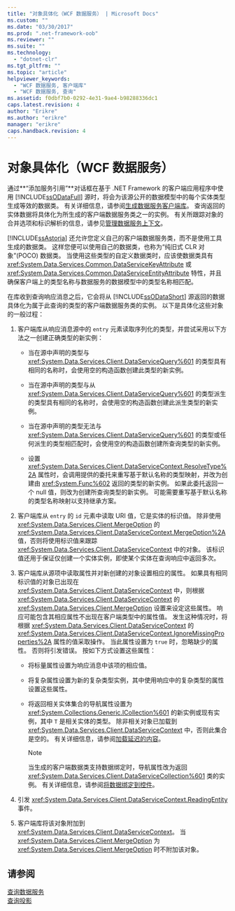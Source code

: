 ```yaml
---
title: "对象具体化（WCF 数据服务） | Microsoft Docs"
ms.custom: ""
ms.date: "03/30/2017"
ms.prod: ".net-framework-oob"
ms.reviewer: ""
ms.suite: ""
ms.technology: 
  - "dotnet-clr"
ms.tgt_pltfrm: ""
ms.topic: "article"
helpviewer_keywords: 
  - "WCF 数据服务, 客户端库"
  - "WCF 数据服务, 查询"
ms.assetid: f0dbf7b0-0292-4e31-9ae4-b98288336dc1
caps.latest.revision: 4
author: "Erikre"
ms.author: "erikre"
manager: "erikre"
caps.handback.revision: 4
---
```

# 对象具体化（WCF 数据服务）
通过**“添加服务引用”**对话框在基于 .NET Framework 的客户端应用程序中使用 [!INCLUDE[ssODataFull](../../../../includes/ssodatafull-md.md)] 源时，将会为该源公开的数据模型中的每个实体类型生成等效的数据类。  有关详细信息，请参阅[生成数据服务客户端库](../../../../docs/framework/data/wcf/generating-the-data-service-client-library-wcf-data-services.md)。  查询返回的实体数据将具体化为所生成的客户端数据服务类之一的实例。  有关所跟踪对象的合并选项和标识解析的信息，请参见[管理数据服务上下文](../../../../docs/framework/data/wcf/managing-the-data-service-context-wcf-data-services.md)。  
  
 [!INCLUDE[ssAstoria](../../../../includes/ssastoria-md.md)] 还允许您定义自己的客户端数据服务类，而不是使用工具生成的数据类。  这样您便可以使用自己的数据类，也称为“纯旧式 CLR 对象”\(POCO\) 数据类。  当使用这些类型的自定义数据类时，应该使数据类具有 <xref:System.Data.Services.Common.DataServiceKeyAttribute> 或 <xref:System.Data.Services.Common.DataServiceEntityAttribute> 特性，并且确保客户端上的类型名称与数据服务的数据模型中的类型名称相匹配。  
  
 在库收到查询响应消息之后，它会将从 [!INCLUDE[ssODataShort](../../../../includes/ssodatashort-md.md)] 源返回的数据具体化为属于此查询的类型的客户端数据服务类的实例。  以下是具体化这些对象的一般过程：  
  
1.  客户端库从响应消息源中的 `entry` 元素读取序列化的类型，并尝试采用以下方法之一创建正确类型的新实例：  
  
    -   当在源中声明的类型与 <xref:System.Data.Services.Client.DataServiceQuery%601> 的类型具有相同的名称时，会使用空的构造函数创建此类型的新实例。  
  
    -   当在源中声明的类型与从 <xref:System.Data.Services.Client.DataServiceQuery%601> 的类型派生的类型具有相同的名称时，会使用空的构造函数创建此派生类型的新实例。  
  
    -   当在源中声明的类型无法与 <xref:System.Data.Services.Client.DataServiceQuery%601> 的类型或任何派生的类型相匹配时，会使用空的构造函数创建所查询类型的新实例。  
  
    -   设置 <xref:System.Data.Services.Client.DataServiceContext.ResolveType%2A> 属性时，会调用提供的委托来重写基于默认名称的类型映射，并改为创建由 <xref:System.Func%602> 返回的类型的新实例。  如果此委托返回一个 null 值，则改为创建所查询类型的新实例。  可能需要重写基于默认名称的类型名称映射以支持继承方案。  
  
2.  客户端库从 `entry` 的 `id` 元素中读取 URI 值，它是实体的标识值。  除非使用 <xref:System.Data.Services.Client.MergeOption> 的 <xref:System.Data.Services.Client.DataServiceContext.MergeOption%2A> 值，否则将使用标识值来跟踪 <xref:System.Data.Services.Client.DataServiceContext> 中的对象。  该标识值还用于保证仅创建一个实体实例，即使某个实体在查询响应中返回多次。  
  
3.  客户端库从源项中读取属性并对新创建的对象设置相应的属性。  如果具有相同标识值的对象已出现在 <xref:System.Data.Services.Client.DataServiceContext> 中，则根据 <xref:System.Data.Services.Client.DataServiceContext> 的 <xref:System.Data.Services.Client.MergeOption> 设置来设定这些属性。  响应可能包含其相应属性不出现在客户端类型中的属性值。  发生这种情况时，将根据 <xref:System.Data.Services.Client.DataServiceContext> 的 <xref:System.Data.Services.Client.DataServiceContext.IgnoreMissingProperties%2A> 属性的值采取操作。  当此属性设置为 `true` 时，忽略缺少的属性。  否则将引发错误。  按如下方式设置这些属性：  
  
    -   将标量属性设置为响应消息中该项的相应值。  
  
    -   将复杂属性设置为新的复杂类型实例，其中使用响应中的复杂类型的属性设置这些属性。  
  
    -   将返回相关实体集合的导航属性设置为 <xref:System.Collections.Generic.ICollection%601> 的新实例或现有实例，其中 `T` 是相关实体的类型。  除非相关对象已加载到 <xref:System.Data.Services.Client.DataServiceContext> 中，否则此集合是空的。  有关详细信息，请参阅[加载延迟的内容](../../../../docs/framework/data/wcf/loading-deferred-content-wcf-data-services.md)。  
  
        > [!NOTE]
        >  当生成的客户端数据类支持数据绑定时，导航属性改为返回 <xref:System.Data.Services.Client.DataServiceCollection%601> 类的实例。  有关详细信息，请参阅[将数据绑定到控件](../../../../docs/framework/data/wcf/binding-data-to-controls-wcf-data-services.md)。  
  
4.  引发 <xref:System.Data.Services.Client.DataServiceContext.ReadingEntity> 事件。  
  
5.  客户端库将该对象附加到 <xref:System.Data.Services.Client.DataServiceContext>。  当 <xref:System.Data.Services.Client.MergeOption> 为 <xref:System.Data.Services.Client.MergeOption> 时不附加该对象。  
  
## 请参阅  
 [查询数据服务](../../../../docs/framework/data/wcf/querying-the-data-service-wcf-data-services.md)   
 [查询投影](../../../../docs/framework/data/wcf/query-projections-wcf-data-services.md)